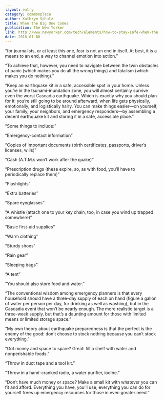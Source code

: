 ```yaml
---
layout: entry
category: commonplace
author: Kathryn Schulz
title: When the Big One Comes
publication: The New Yorker
link: http://www.newyorker.com/tech/elements/how-to-stay-safe-when-the-big-one-comes
date: 2016-01-08
---
```


“for journalists, or at least this one, fear is not an end in itself. At best, it is a means to an end, a way to channel emotion into action.”

“To achieve that, however, you need to navigate between the twin obstacles of panic (which makes you do all the wrong things) and fatalism (which makes you do nothing).”

“Keep an earthquake kit in a safe, accessible spot in your home. Unless you’re in the tsunami-inundation zone, you will almost certainly survive even the worst Cascadia earthquake. Which is exactly why you should plan for it: you’re still going to be around afterward, when life gets physically, emotionally, and logistically hairy. You can make things easier—on yourself, your family, your neighbors, and emergency responders—by assembling a decent earthquake kit and storing it in a safe, accessible place.”

“Some things to include:”

“Emergency-contact information”

“Copies of important documents (birth certificates, passports, driver’s licenses, wills)”

“Cash (A.T.M.s won’t work after the quake)”

“Prescription drugs (these expire, so, as with food, you’ll have to periodically replace them)”

“Flashlights”

“Extra batteries”

“Spare eyeglasses”

“A whistle (attach one to your key chain, too, in case you wind up trapped somewhere)”

“Basic first-aid supplies”

“Warm clothing”

“Sturdy shoes”

“Rain gear”

“Sleeping bags”

“A tent”

“You should also store food and water.”

“The conventional wisdom among emergency planners is that every household should have a three-day supply of each on hand (figure a gallon of water per person per day, for drinking as well as washing), but in the Cascadia event that won’t be nearly enough. The more realistic target is a three-week supply, but that’s a daunting amount for those with limited means or limited storage space.”

“My own theory about earthquake preparedness is that the perfect is the enemy of the good: don’t choose to stock nothing because you can’t stock everything.”

“Got money and space to spare? Great: fill a shelf with water and nonperishable foods.”

“Throw in duct tape and a tool kit.”

“Throw in a hand-cranked radio, a water purifier, iodine.”

“Don’t have much money or space? Make a small kit with whatever you can fit and afford. Everything you have, you’ll use; everything you can do for yourself frees up emergency resources for those in even greater need.”

